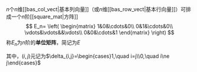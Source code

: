 $n$个$n$维[[bas_col_vect|基本列向量]]（或$n$维[[bas_row_vect|基本行向量]]）可排成一个$n$阶[[square_mat|方阵]]
$$
E_n=
\left(
\begin{matrix}
1&0&\cdots&0\\
0&1&\cdots&0\\
\vdots&\vdots&&\vdots\\
0&0&\cdots&1
\end{matrix}
\right)
$$
称$E_n$为$n$阶的**单位矩阵**，简记为$E$

其中，$(i,j)$元记为$\delta_{i,j}=\begin{cases}1,\quad i=j\\0,\quad i\ne j\end{cases}$
